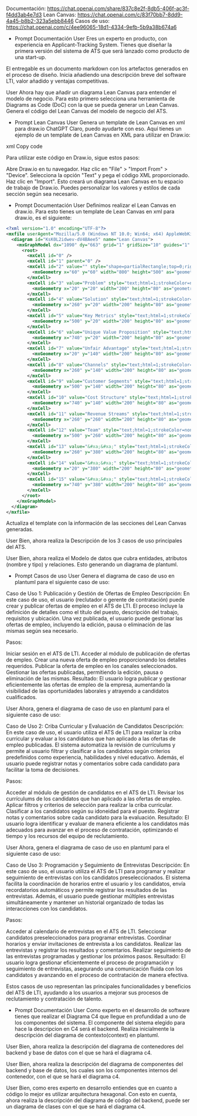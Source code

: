 Documentación: https://chat.openai.com/share/837c8e2f-8db5-406f-ac3f-f4dd3ab4e7d3
Lean Canvas: https://chat.openai.com/c/83f70bb7-8dd9-4a45-b8b2-323a5ebb8446
Casos de uso: https://chat.openai.com/c/4ee96065-18d1-4334-9efb-5b9a38b674a6

* Prompt Documentación
User
Eres un experto en producto, con experiencia en Applicant-Tracking System. Tienes que diseñar la primera versión del sistema de ATS que será lanzado como producto de una start-up.

El entregable es un documento markdown con los artefactos generados en el proceso de diseño.
Inicia añadiendo una descripción breve del software LTI, valor añadido y ventajas competitivas. 

User
Ahora hay que añadir un diagrama Lean Canvas para entender el modelo de negocio. 
Para esto primero selecciona una herramienta de Diagrams as Code (DoC) con la que se pueda generar un Lean Canvas. Genera el código del Lean Canvas del modelo de negocio del ATS.

* Prompt Lean Canvas
User
Genera un template de Lean Canvas en xml para draw.io
ChatGPT
Claro, puedo ayudarte con eso. Aquí tienes un ejemplo de un template de Lean Canvas en XML para utilizar en Draw.io:

xml
Copy code
<?xml version="1.0" encoding="UTF-8"?>
<mxfile userAgent="Mozilla/5.0 (Windows NT 10.0; Win64; x64) AppleWebKit/537.36 (KHTML, like Gecko) Chrome/58.0.3029.110 Safari/537.36" version="13.7.2">
  <diagram id="KsK0L2idwev-dV4BAee5" name="Lean Canvas">
    <mxGraphModel dx="1090" dy="663" grid="1" gridSize="10" guides="1" tooltips="1" connect="1" arrows="1" fold="1" page="0" pageScale="1" pageWidth="827" pageHeight="1169">
      <root>
        <mxCell id="0" />
        <mxCell id="1" parent="0" />
        <mxCell id="2" value="" style="shape=partialRectangle;top=0;right=0;bottom=0;fillColor=#ffffff;" vertex="1" connectable="0" parent="1">
          <mxGeometry x="60" y="60" width="800" height="500" as="geometry" />
        </mxCell>
        <mxCell id="3" value="Problem" style="text;html=1;strokeColor=none;fillColor=#e84747;align=center;verticalAlign=middle;fontSize=20;fontFamily=Arial;rounded=0;" vertex="1" parent="2">
          <mxGeometry x="20" y="20" width="200" height="80" as="geometry" />
        </mxCell>
        <mxCell id="4" value="Solution" style="text;html=1;strokeColor=none;fillColor=#f6ab44;align=center;verticalAlign=middle;fontSize=20;fontFamily=Arial;rounded=0;" vertex="1" parent="2">
          <mxGeometry x="260" y="20" width="200" height="80" as="geometry" />
        </mxCell>
        <mxCell id="5" value="Key Metrics" style="text;html=1;strokeColor=none;fillColor=#f6e849;align=center;verticalAlign=middle;fontSize=20;fontFamily=Arial;rounded=0;" vertex="1" parent="2">
          <mxGeometry x="500" y="20" width="200" height="80" as="geometry" />
        </mxCell>
        <mxCell id="6" value="Unique Value Proposition" style="text;html=1;strokeColor=none;fillColor=#70e864;align=center;verticalAlign=middle;fontSize=20;fontFamily=Arial;rounded=0;" vertex="1" parent="2">
          <mxGeometry x="740" y="20" width="200" height="80" as="geometry" />
        </mxCell>
        <mxCell id="7" value="Unfair Advantage" style="text;html=1;strokeColor=none;fillColor=#56b1f7;align=center;verticalAlign=middle;fontSize=20;fontFamily=Arial;rounded=0;" vertex="1" parent="2">
          <mxGeometry x="20" y="140" width="200" height="80" as="geometry" />
        </mxCell>
        <mxCell id="8" value="Channels" style="text;html=1;strokeColor=none;fillColor=#ff73fa;align=center;verticalAlign=middle;fontSize=20;fontFamily=Arial;rounded=0;" vertex="1" parent="2">
          <mxGeometry x="260" y="140" width="200" height="80" as="geometry" />
        </mxCell>
        <mxCell id="9" value="Customer Segments" style="text;html=1;strokeColor=none;fillColor=#9bcaff;align=center;verticalAlign=middle;fontSize=20;fontFamily=Arial;rounded=0;" vertex="1" parent="2">
          <mxGeometry x="500" y="140" width="200" height="80" as="geometry" />
        </mxCell>
        <mxCell id="10" value="Cost Structure" style="text;html=1;strokeColor=none;fillColor=#b5b5b5;align=center;verticalAlign=middle;fontSize=20;fontFamily=Arial;rounded=0;" vertex="1" parent="2">
          <mxGeometry x="740" y="140" width="200" height="80" as="geometry" />
        </mxCell>
        <mxCell id="11" value="Revenue Streams" style="text;html=1;strokeColor=none;fillColor=#c09eff;align=center;verticalAlign=middle;fontSize=20;fontFamily=Arial;rounded=0;" vertex="1" parent="2">
          <mxGeometry x="260" y="260" width="200" height="80" as="geometry" />
        </mxCell>
        <mxCell id="12" value="Team" style="text;html=1;strokeColor=none;fillColor=#ff0000;align=center;verticalAlign=middle;fontSize=20;fontFamily=Arial;rounded=0;" vertex="1" parent="2">
          <mxGeometry x="500" y="260" width="200" height="80" as="geometry" />
        </mxCell>
        <mxCell id="13" value="&#xa;&#xa;" style="text;html=1;strokeColor=none;fillColor=#ffffff;" vertex="1" parent="2">
          <mxGeometry x="260" y="380" width="200" height="80" as="geometry" />
        </mxCell>
        <mxCell id="14" value="&#xa;&#xa;" style="text;html=1;strokeColor=none;fillColor=#ffffff;" vertex="1" parent="2">
          <mxGeometry x="20" y="380" width="200" height="80" as="geometry" />
        </mxCell>
        <mxCell id="15" value="&#xa;&#xa;" style="text;html=1;strokeColor=none;fillColor=#ffffff;" vertex="1" parent="2">
          <mxGeometry x="740" y="380" width="200" height="80" as="geometry" />
        </mxCell>
      </root>
    </mxGraphModel>
  </diagram>
</mxfile>
Para utilizar este código en Draw.io, sigue estos pasos:

Abre Draw.io en tu navegador.
Haz clic en "File" > "Import From" > "Device".
Selecciona la opción "Text" y pega el código XML proporcionado.
Haz clic en "Import".
Esto creará un diagrama Lean Canvas en tu espacio de trabajo de Draw.io. Puedes personalizar los valores y estilos de cada sección según sea necesario.

* Prompt Documentación
User
Definimos realizar el Lean Canvas en draw.io.
Para esto tienes un template de Lean Canvas en xml para draw.io, es el siguiente:
``` xml
<?xml version="1.0" encoding="UTF-8"?>
<mxfile userAgent="Mozilla/5.0 (Windows NT 10.0; Win64; x64) AppleWebKit/537.36 (KHTML, like Gecko) Chrome/58.0.3029.110 Safari/537.36" version="13.7.2">
  <diagram id="KsK0L2idwev-dV4BAee5" name="Lean Canvas">
    <mxGraphModel dx="1090" dy="663" grid="1" gridSize="10" guides="1" tooltips="1" connect="1" arrows="1" fold="1" page="0" pageScale="1" pageWidth="827" pageHeight="1169">
      <root>
        <mxCell id="0" />
        <mxCell id="1" parent="0" />
        <mxCell id="2" value="" style="shape=partialRectangle;top=0;right=0;bottom=0;fillColor=#ffffff;" vertex="1" connectable="0" parent="1">
          <mxGeometry x="60" y="60" width="800" height="500" as="geometry" />
        </mxCell>
        <mxCell id="3" value="Problem" style="text;html=1;strokeColor=none;fillColor=#e84747;align=center;verticalAlign=middle;fontSize=20;fontFamily=Arial;rounded=0;" vertex="1" parent="2">
          <mxGeometry x="20" y="20" width="200" height="80" as="geometry" />
        </mxCell>
        <mxCell id="4" value="Solution" style="text;html=1;strokeColor=none;fillColor=#f6ab44;align=center;verticalAlign=middle;fontSize=20;fontFamily=Arial;rounded=0;" vertex="1" parent="2">
          <mxGeometry x="260" y="20" width="200" height="80" as="geometry" />
        </mxCell>
        <mxCell id="5" value="Key Metrics" style="text;html=1;strokeColor=none;fillColor=#f6e849;align=center;verticalAlign=middle;fontSize=20;fontFamily=Arial;rounded=0;" vertex="1" parent="2">
          <mxGeometry x="500" y="20" width="200" height="80" as="geometry" />
        </mxCell>
        <mxCell id="6" value="Unique Value Proposition" style="text;html=1;strokeColor=none;fillColor=#70e864;align=center;verticalAlign=middle;fontSize=20;fontFamily=Arial;rounded=0;" vertex="1" parent="2">
          <mxGeometry x="740" y="20" width="200" height="80" as="geometry" />
        </mxCell>
        <mxCell id="7" value="Unfair Advantage" style="text;html=1;strokeColor=none;fillColor=#56b1f7;align=center;verticalAlign=middle;fontSize=20;fontFamily=Arial;rounded=0;" vertex="1" parent="2">
          <mxGeometry x="20" y="140" width="200" height="80" as="geometry" />
        </mxCell>
        <mxCell id="8" value="Channels" style="text;html=1;strokeColor=none;fillColor=#ff73fa;align=center;verticalAlign=middle;fontSize=20;fontFamily=Arial;rounded=0;" vertex="1" parent="2">
          <mxGeometry x="260" y="140" width="200" height="80" as="geometry" />
        </mxCell>
        <mxCell id="9" value="Customer Segments" style="text;html=1;strokeColor=none;fillColor=#9bcaff;align=center;verticalAlign=middle;fontSize=20;fontFamily=Arial;rounded=0;" vertex="1" parent="2">
          <mxGeometry x="500" y="140" width="200" height="80" as="geometry" />
        </mxCell>
        <mxCell id="10" value="Cost Structure" style="text;html=1;strokeColor=none;fillColor=#b5b5b5;align=center;verticalAlign=middle;fontSize=20;fontFamily=Arial;rounded=0;" vertex="1" parent="2">
          <mxGeometry x="740" y="140" width="200" height="80" as="geometry" />
        </mxCell>
        <mxCell id="11" value="Revenue Streams" style="text;html=1;strokeColor=none;fillColor=#c09eff;align=center;verticalAlign=middle;fontSize=20;fontFamily=Arial;rounded=0;" vertex="1" parent="2">
          <mxGeometry x="260" y="260" width="200" height="80" as="geometry" />
        </mxCell>
        <mxCell id="12" value="Team" style="text;html=1;strokeColor=none;fillColor=#ff0000;align=center;verticalAlign=middle;fontSize=20;fontFamily=Arial;rounded=0;" vertex="1" parent="2">
          <mxGeometry x="500" y="260" width="200" height="80" as="geometry" />
        </mxCell>
        <mxCell id="13" value="&#xa;&#xa;" style="text;html=1;strokeColor=none;fillColor=#ffffff;" vertex="1" parent="2">
          <mxGeometry x="260" y="380" width="200" height="80" as="geometry" />
        </mxCell>
        <mxCell id="14" value="&#xa;&#xa;" style="text;html=1;strokeColor=none;fillColor=#ffffff;" vertex="1" parent="2">
          <mxGeometry x="20" y="380" width="200" height="80" as="geometry" />
        </mxCell>
        <mxCell id="15" value="&#xa;&#xa;" style="text;html=1;strokeColor=none;fillColor=#ffffff;" vertex="1" parent="2">
          <mxGeometry x="740" y="380" width="200" height="80" as="geometry" />
        </mxCell>
      </root>
    </mxGraphModel>
  </diagram>
</mxfile>
```

Actualiza el template con la información de las secciones del Lean Canvas generadas. 

User
Bien, ahora realiza la Descripción de los 3 casos de uso principales del ATS.

User
Bien, ahora realiza el Modelo de datos que cubra entidades, atributos (nombre y tipo) y relaciones.
Esto generando un diagrama de plantuml.



* Prompt Casos de uso
User
Genera el diagrama de caso de uso en plantuml para el siguiente caso de uso:

Caso de Uso 1: Publicación y Gestión de Ofertas de Empleo
Descripción:
En este caso de uso, el usuario (reclutador o gerente de contratación) puede crear y publicar ofertas de empleo en el ATS de LTI. El proceso incluye la definición de detalles como el título del puesto, descripción del trabajo, requisitos y ubicación. Una vez publicada, el usuario puede gestionar las ofertas de empleo, incluyendo la edición, pausa o eliminación de las mismas según sea necesario.

Pasos:

Iniciar sesión en el ATS de LTI.
Acceder al módulo de publicación de ofertas de empleo.
Crear una nueva oferta de empleo proporcionando los detalles requeridos.
Publicar la oferta de empleo en los canales seleccionados.
Gestionar las ofertas publicadas, permitiendo la edición, pausa o eliminación de las mismas.
Resultado:
El usuario logra publicar y gestionar eficientemente las ofertas de empleo de la empresa, aumentando la visibilidad de las oportunidades laborales y atrayendo a candidatos cualificados.

User
Ahora, genera el diagrama de caso de uso en plantuml para el siguiente caso de uso:

Caso de Uso 2: Criba Curricular y Evaluación de Candidatos
Descripción:
En este caso de uso, el usuario utiliza el ATS de LTI para realizar la criba curricular y evaluar a los candidatos que han aplicado a las ofertas de empleo publicadas. El sistema automatiza la revisión de currículums y permite al usuario filtrar y clasificar a los candidatos según criterios predefinidos como experiencia, habilidades y nivel educativo. Además, el usuario puede registrar notas y comentarios sobre cada candidato para facilitar la toma de decisiones.

Pasos:

Acceder al módulo de gestión de candidatos en el ATS de LTI.
Revisar los currículums de los candidatos que han aplicado a las ofertas de empleo.
Aplicar filtros y criterios de selección para realizar la criba curricular.
Clasificar a los candidatos según su idoneidad para el puesto.
Registrar notas y comentarios sobre cada candidato para la evaluación.
Resultado:
El usuario logra identificar y evaluar de manera eficiente a los candidatos más adecuados para avanzar en el proceso de contratación, optimizando el tiempo y los recursos del equipo de reclutamiento.

User
Ahora, genera el diagrama de caso de uso en plantuml para el siguiente caso de uso:

Caso de Uso 3: Programación y Seguimiento de Entrevistas
Descripción:
En este caso de uso, el usuario utiliza el ATS de LTI para programar y realizar seguimiento de entrevistas con los candidatos preseleccionados. El sistema facilita la coordinación de horarios entre el usuario y los candidatos, envía recordatorios automáticos y permite registrar los resultados de las entrevistas. Además, el usuario puede gestionar múltiples entrevistas simultáneamente y mantener un historial organizado de todas las interacciones con los candidatos.

Pasos:

Acceder al calendario de entrevistas en el ATS de LTI.
Seleccionar candidatos preseleccionados para programar entrevistas.
Coordinar horarios y enviar invitaciones de entrevista a los candidatos.
Realizar las entrevistas y registrar los resultados y comentarios.
Realizar seguimiento de las entrevistas programadas y gestionar los próximos pasos.
Resultado:
El usuario logra gestionar eficientemente el proceso de programación y seguimiento de entrevistas, asegurando una comunicación fluida con los candidatos y avanzando en el proceso de contratación de manera efectiva.

Estos casos de uso representan las principales funcionalidades y beneficios del ATS de LTI, ayudando a los usuarios a mejorar sus procesos de reclutamiento y contratación de talento.

* Prompt Documentación
User
Como experto en el desarrollo de software tienes que realizar el Diagrama C4 que llegue en profundidad a uno de los componentes del sistema.
El componente del sistema elegido para hace la descripcion en C4 será el backend.
Realiza inicialmente la descripción del diagrama de contexto(context) en plantuml.

User
Bien, ahora realiza la descripción del diagrama de contenedores del backend y base de datos con el que se hará el diagrama c4.

User
Bien, ahora realiza la descripción del diagrama de componentes del backend y base de datos, los cuales son los componentes internos del contenedor, con el que se hará el diagrama c4.

User
Bien, como eres experto en desarrollo entiendes que en cuanto a código lo mejor es utilizar arquitectura hexagonal. Con esto en cuenta, ahora realiza la descripción del diagrama de código del backend, puede ser un diagrama de clases con el que se hará el diagrama c4.
